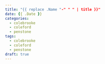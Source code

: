 ```yaml
---
title: "{{ replace .Name "-" " " | title }}"
date: {{ .Date }}
categories:
  - colebrooke
  - coleford
  - penstone
tags:
  - colebrooke
  - coleford
  - penstone
draft: true
---
```


